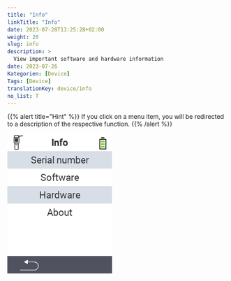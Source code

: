 ```yaml
---
title: "Info"
linkTitle: "Info"
date: 2023-07-28T13:25:28+02:00
weight: 20
slug: info
description: >
  View important software and hardware information
date: 2023-07-26
Kategorien: [Device]
Tags: [Device]
translationKey: device/info
no_list: T
---
```

{{% alert title="Hint" %}}
If you click on a menu item, you will be redirected to a description of the respective function.
{{% /alert %}}

<img src="images/menu.png/" alt="VitalControl Info" title="Info" usemap="#workmap"> 

<map name="workmap">
  <area shape="rect" coords="0,40,240,80" alt="Serial number" title="To retrieve the serial number of your device click here&#10;Mausklick: zur Dokumentation" href="/en/docs/device/info/serial-number/">
  <area shape="rect" coords="0,80,240,120" alt="Software" title="The instructions for viewing your software version can be found here&#10;Mausklick: zur Dokumentation" href="/en/docs/firmware/versions/">
  <area shape="rect" coords="0,120,240,160" alt="Hardware" title="To access the hardware information of your device click here&#10;Mausklick: zur Dokumentation" href="/en/docs/device/info/hardware/">
  <area shape="rect" coords="0,160,240,200" alt="About" title="Call up vendor information&#10;Mausklick: zur Dokumentation" href="/en/docs/device/info/about/">
</map>
